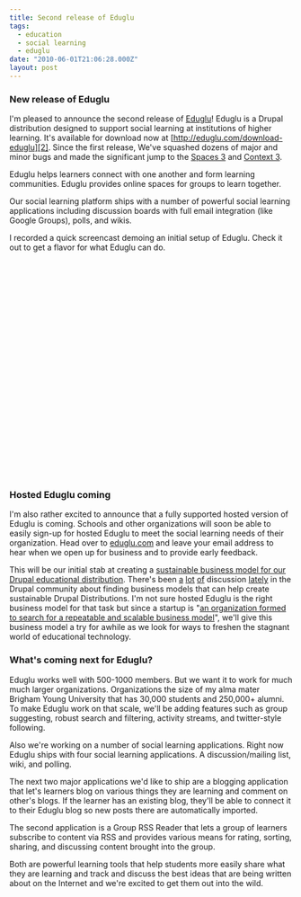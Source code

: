 ```yaml
---
title: Second release of Eduglu
tags:
  - education
  - social learning
  - eduglu
date: "2010-06-01T21:06:28.000Z"
layout: post
---
```


### New release of Eduglu

I'm pleased to announce the second release of [Eduglu][0]! Eduglu is a Drupal distribution designed to support social learning at institutions of higher learning. It's available for download now at [http://eduglu.com/download-eduglu][2]. Since the first release, We've squashed dozens of major and minor bugs and made the significant jump to the [Spaces 3][3] and [Context 3][4].

Eduglu helps learners connect with one another and form learning communities. Eduglu provides online spaces for groups to learn together.

Our social learning platform ships with a number of powerful social learning applications including discussion boards with full email integration (like Google Groups), polls, and wikis.

I recorded a quick screencast demoing an initial setup of Eduglu. Check it out to get a flavor for what Eduglu can do.

<p>
  <object width="480" height="385"><param name="movie" value="http://www.youtube.com/v/Z7HkN2W3vrI&hl=en_US&fs=1&"></param><param name="allowFullScreen" value="true"></param><param name="allowscriptaccess" value="always"></param><embed src="http://www.youtube.com/v/Z7HkN2W3vrI&hl=en_US&fs=1&" type="application/x-shockwave-flash" allowscriptaccess="always" allowfullscreen="true" width="480" height="385"></embed></object>
</p>

### Hosted Eduglu coming

I'm also rather excited to announce that a fully supported hosted version of Eduglu is coming. Schools and other organizations will soon be able to easily sign-up for hosted Eduglu to meet the social learning needs of their organization. Head over to [eduglu.com][0] and leave your email address to hear when we open up for business and to provide early feedback.

This will be our initial stab at creating a [sustainable business model for our Drupal educational distribution][5]. There's been [a][6] [lot][5] [of][7] discussion [lately][8] in the Drupal community about finding business models that can help create sustainable Drupal Distributions. I'm not sure hosted Eduglu is the right business model for that task but since a startup is "[an organization formed to search for a repeatable and scalable business model][9]", we'll give this business model a try for awhile as we look for ways to freshen the stagnant world of educational technology.

### What's coming next for Eduglu?

Eduglu works well with 500-1000 members. But we want it to work for much much larger organizations. Organizations the size of my alma mater Brigham Young University that has 30,000 students and 250,000+ alumni. To make Eduglu work on that scale, we'll be adding features such as group suggesting, robust search and filtering, activity streams, and twitter-style following.

Also we're working on a number of social learning applications. Right now Eduglu ships with four social learning applications. A discussion/mailing list, wiki, and polling.

The next two major applications we'd like to ship are a blogging application that let's learners blog on various things they are learning and comment on other's blogs. If the learner has an existing blog, they'll be able to connect it to their Eduglu blog so new posts there are automatically imported.

The second application is a Group RSS Reader that lets a group of learners subscribe to content via RSS and provides various means for rating, sorting, sharing, and discussing content brought into the group.

Both are powerful learning tools that help students more easily share what they are learning and track and discuss the best ideas that are being written about on the Internet and we're excited to get them out into the wild.


[0]: http://eduglu.com
[2]: http://eduglu.com/download-eduglu
[3]: http://drupal.org/project/spaces
[4]: http://drupal.org/project/context
[5]: http://buytaert.net/on-business-models-for-drupal-distributions
[6]: http://acquia.com/blog/drupal-software-publishing
[7]: http://developmentseed.org/blog/2010/mar/13/ideas-open-atrium-partners-program
[8]: http://www.agileapproach.com/blog-entry/openpublish-20-and-beyond-labor-love-1
[9]: http://steveblank.com/2010/04/12/why-startups-are-agile-and-opportunistic-%E2%80%93-pivoting-the-business-model/
